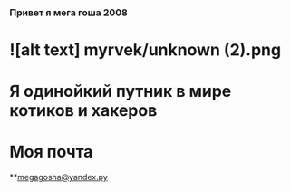 ### Привет я мега гоша 2008
![alt text] myrvek/unknown (2).png
=====================
Я одинойкий путник в мире котиков и хакеров
=====================
Моя почта 
=====================
**megagosha@yandex.py

